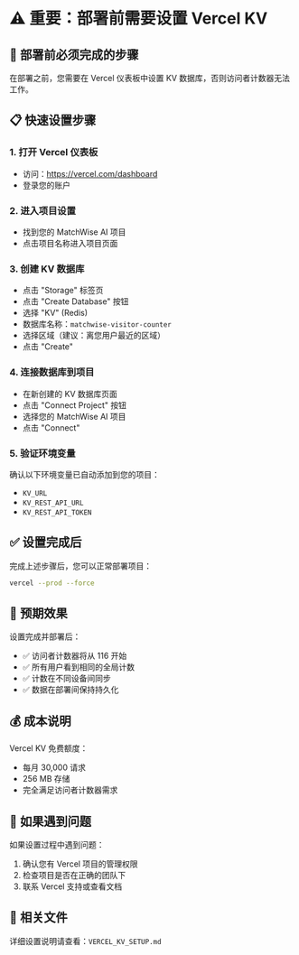 # ⚠️ 重要：部署前需要设置 Vercel KV

## 🚨 部署前必须完成的步骤

在部署之前，您需要在 Vercel 仪表板中设置 KV 数据库，否则访问者计数器无法工作。

## 📋 快速设置步骤

### 1. 打开 Vercel 仪表板
- 访问：https://vercel.com/dashboard
- 登录您的账户

### 2. 进入项目设置
- 找到您的 MatchWise AI 项目
- 点击项目名称进入项目页面

### 3. 创建 KV 数据库
- 点击 "Storage" 标签页
- 点击 "Create Database" 按钮
- 选择 "KV" (Redis)
- 数据库名称：`matchwise-visitor-counter`
- 选择区域（建议：离您用户最近的区域）
- 点击 "Create"

### 4. 连接数据库到项目
- 在新创建的 KV 数据库页面
- 点击 "Connect Project" 按钮
- 选择您的 MatchWise AI 项目
- 点击 "Connect"

### 5. 验证环境变量
确认以下环境变量已自动添加到您的项目：
- `KV_URL`
- `KV_REST_API_URL`
- `KV_REST_API_TOKEN`

## ✅ 设置完成后

完成上述步骤后，您可以正常部署项目：

```bash
vercel --prod --force
```

## 🎯 预期效果

设置完成并部署后：
- ✅ 访问者计数器将从 116 开始
- ✅ 所有用户看到相同的全局计数
- ✅ 计数在不同设备间同步
- ✅ 数据在部署间保持持久化

## 💰 成本说明

Vercel KV 免费额度：
- 每月 30,000 请求
- 256 MB 存储
- 完全满足访问者计数器需求

## 🔧 如果遇到问题

如果设置过程中遇到问题：
1. 确认您有 Vercel 项目的管理权限
2. 检查项目是否在正确的团队下
3. 联系 Vercel 支持或查看文档

## 📁 相关文件

详细设置说明请查看：`VERCEL_KV_SETUP.md`